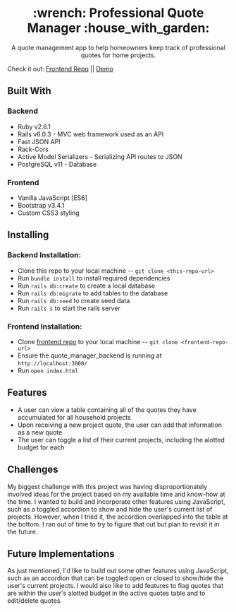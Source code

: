 <h1 align="center">:wrench: Professional Quote Manager :house_with_garden:</h1>
<p align="center">A quote management app to help homeowners keep track of professional quotes for home projects.</p>

Check it out: [Frontend Repo](https://github.com/ejgann/quote_manager_frontend) ||  [Demo](https://vimeo.com/497047241)

## Built With

### Backend  
* Ruby v2.6.1
* Rails v6.0.3 - MVC web framework used as an API
* Fast JSON API 
* Rack-Cors
* Active Model Serializers - Serializing API routes to JSON
* PostgreSQL v11 - Database

### Frontend  
* Vanilla JavaScript [ES6]
* Bootstrap v3.4.1
* Custom CSS3 styling

## Installing

### Backend Installation:
* Clone this repo to your local machine -- `git clone <this-repo-url>`
* Run `bundle install` to install required dependencies
* Run `rails db:create` to create a local database
* Run `rails db:migrate` to add tables to the database
* Run `rails db:seed` to create seed data
* Run `rails s` to start the rails server

### Frontend Installation:
* Clone [frontend repo](https://github.com/ejgann/quote_manager_frontend) to your local machine -- `git clone <frontend-repo-url>`
* Ensure the quote_manager_backend is running at `http://localhost:3000/`
* Run `open index.html`

## Features
* A user can view a table containing all of the quotes they have accumulated for all household projects
* Upon receiving a new project quote, the user can add that information as a new quote
* The user can toggle a list of their current projects, including the alotted budget for each

## Challenges
My biggest challenge with this project was having disproportionately involved ideas for the project based on my available time and know-how at the time. I wanted to build and incorporate other features using JavaScript, such as a toggled accordion to show and hide the user's current list of projects. However, when I tried it, the accordion overlapped into the table at the bottom. I ran out of time to try to figure that out but plan to revisit it in the future.

## Future Implementations
As just mentioned, I'd like to build out some other features using JavaScript, such as an accordion that can be toggled open or closed to show/hide the user's current projects. I would also like to add features to flag quotes that are within the user's alotted budget in the active quotes table and to edit/delete quotes.
